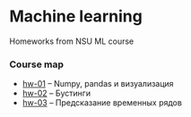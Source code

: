 # Machine learning
Homeworks from NSU ML course

### Course map

* [hw-01](hw-01.ipynb) – Numpy, pandas и визуализация
* [hw-02](hw-02.ipynb) – Бустинги
* [hw-03](hw-03.ipynb) – Предсказание временных рядов

